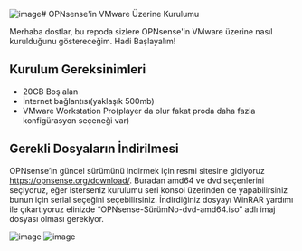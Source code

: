 ![image](https://github.com/opnslm/OPNsense_on_VMware/assets/96252832/761881fd-c297-42cc-a7b8-68501efcddad)# OPNsense'in VMware Üzerine Kurulumu

Merhaba dostlar, bu repoda sizlere OPNsense'in VMware üzerine nasıl kurulduğunu göstereceğim. Hadi Başlayalım!
<br>

## Kurulum Gereksinimleri
- 20GB Boş alan
- İnternet bağlantısı(yaklaşık 500mb)
- VMware Workstation Pro(player da olur fakat proda daha fazla konfigürasyon seçeneği var)


## Gerekli Dosyaların İndirilmesi
OPNsense’in güncel sürümünü indirmek için resmi sitesine gidiyoruz https://opnsense.org/download/. Buradan amd64 ve dvd seçenlerini seçiyoruz, eğer isterseniz kurulumu seri konsol üzerinden de yapabilirsiniz bunun için serial seçeğini seçebilirsiniz. İndirdiğiniz dosyayı WinRAR yardımı ile çıkartıyoruz elinizde “OPNsense-SürümNo-dvd-amd64.iso” adlı imaj dosyası olması gerekiyor.


![image](https://github.com/opnslm/OPNsense_on_VMware/assets/96252832/fed49027-c5d0-40c5-afe1-5aac433a0906)
![image](https://github.com/opnslm/OPNsense_on_VMware/assets/96252832/5fccdcbd-c6b5-44a7-8281-9e062e9f6ace)


